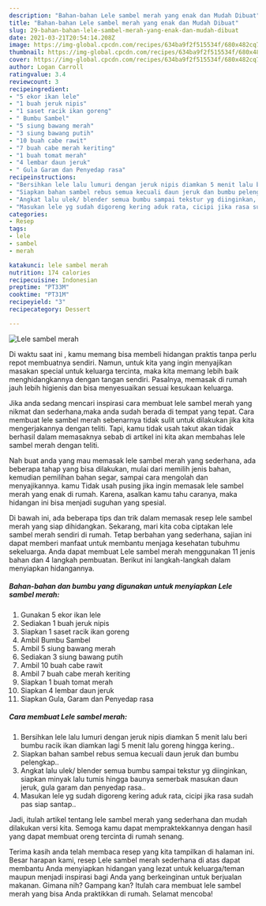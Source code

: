 ```yaml
---
description: "Bahan-bahan Lele sambel merah yang enak dan Mudah Dibuat"
title: "Bahan-bahan Lele sambel merah yang enak dan Mudah Dibuat"
slug: 29-bahan-bahan-lele-sambel-merah-yang-enak-dan-mudah-dibuat
date: 2021-03-21T20:54:14.208Z
image: https://img-global.cpcdn.com/recipes/634ba9f2f515534f/680x482cq70/lele-sambel-merah-foto-resep-utama.jpg
thumbnail: https://img-global.cpcdn.com/recipes/634ba9f2f515534f/680x482cq70/lele-sambel-merah-foto-resep-utama.jpg
cover: https://img-global.cpcdn.com/recipes/634ba9f2f515534f/680x482cq70/lele-sambel-merah-foto-resep-utama.jpg
author: Logan Carroll
ratingvalue: 3.4
reviewcount: 3
recipeingredient:
- "5 ekor ikan lele"
- "1 buah jeruk nipis"
- "1 saset racik ikan goreng"
- " Bumbu Sambel"
- "5 siung bawang merah"
- "3 siung bawang putih"
- "10 buah cabe rawit"
- "7 buah cabe merah keriting"
- "1 buah tomat merah"
- "4 lembar daun jeruk"
- " Gula Garam dan Penyedap rasa"
recipeinstructions:
- "Bersihkan lele lalu lumuri dengan jeruk nipis diamkan 5 menit lalu beri bumbu racik ikan diamkan lagi 5 menit lalu goreng hingga kering.."
- "Siapkan bahan sambel rebus semua kecuali daun jeruk dan bumbu pelengkap.."
- "Angkat lalu ulek/ blender semua bumbu sampai tekstur yg diinginkan, siapkan minyak lalu tumis hingga baunya semerbak masukan daun jeruk, gula garam dan penyedap rasa.."
- "Masukan lele yg sudah digoreng kering aduk rata, cicipi jika rasa sudah pas siap santap.."
categories:
- Resep
tags:
- lele
- sambel
- merah

katakunci: lele sambel merah 
nutrition: 174 calories
recipecuisine: Indonesian
preptime: "PT33M"
cooktime: "PT31M"
recipeyield: "3"
recipecategory: Dessert

---
```



![Lele sambel merah](https://img-global.cpcdn.com/recipes/634ba9f2f515534f/680x482cq70/lele-sambel-merah-foto-resep-utama.jpg)

Di waktu  saat ini , kamu memang bisa membeli hidangan praktis tanpa perlu repot membuatnya sendiri. Namun, untuk kita yang ingin menyajikan masakan special untuk keluarga tercinta, maka kita memang lebih baik menghidangkannya dengan tangan sendiri. Pasalnya, memasak di rumah jauh lebih higienis dan bisa menyesuaikan sesuai kesukaan keluarga.

Jika anda sedang mencari inspirasi cara membuat lele sambel merah yang nikmat dan sederhana,maka anda sudah berada di tempat yang tepat. Cara membuat lele sambel merah  sebenarnya tidak sulit untuk dilakukan jika kita mengerjakannya dengan teliti. Tapi, kamu tidak usah takut akan tidak berhasil dalam memasaknya 
sebab di artikel ini kita akan membahas lele sambel merah dengan teliti.  



Nah buat anda yang mau memasak lele sambel merah yang sederhana, ada beberapa tahap yang bisa dilakukan, mulai dari memilih jenis bahan, kemudian pemilihan bahan segar, sampai cara mengolah dan menyajikannya. kamu Tidak usah pusing jika ingin memasak lele sambel merah yang enak di rumah. Karena, asalkan kamu  tahu caranya, maka hidangan ini bisa menjadi suguhan yang spesial.

Di bawah ini, ada beberapa tips dan trik dalam memasak resep lele sambel merah yang siap dihidangkan. Sekarang, mari kita coba ciptakan lele sambel merah sendiri di rumah. Tetap berbahan yang sederhana, sajian ini dapat memberi manfaat untuk membantu menjaga kesehatan tubuhmu sekeluarga. Anda dapat membuat Lele sambel merah menggunakan 11 jenis bahan dan 4 langkah pembuatan. Berikut ini langkah-langkah dalam menyiapkan hidangannya.

<!--inarticleads1-->

##### Bahan-bahan dan bumbu yang digunakan untuk menyiapkan Lele sambel merah:

1. Gunakan 5 ekor ikan lele
1. Sediakan 1 buah jeruk nipis
1. Siapkan 1 saset racik ikan goreng
1. Ambil  Bumbu Sambel
1. Ambil 5 siung bawang merah
1. Sediakan 3 siung bawang putih
1. Ambil 10 buah cabe rawit
1. Ambil 7 buah cabe merah keriting
1. Siapkan 1 buah tomat merah
1. Siapkan 4 lembar daun jeruk
1. Siapkan  Gula, Garam dan Penyedap rasa




<!--inarticleads2-->

##### Cara membuat Lele sambel merah:

1. Bersihkan lele lalu lumuri dengan jeruk nipis diamkan 5 menit lalu beri bumbu racik ikan diamkan lagi 5 menit lalu goreng hingga kering..
1. Siapkan bahan sambel rebus semua kecuali daun jeruk dan bumbu pelengkap..
1. Angkat lalu ulek/ blender semua bumbu sampai tekstur yg diinginkan, siapkan minyak lalu tumis hingga baunya semerbak masukan daun jeruk, gula garam dan penyedap rasa..
1. Masukan lele yg sudah digoreng kering aduk rata, cicipi jika rasa sudah pas siap santap..




Jadi, itulah artikel tentang  lele sambel merah  yang sederhana dan mudah dilakukan versi kita. Semoga kamu dapat mempraktekkannya dengan hasil yang dapat membuat oreng tercinta di rumah senang. 

Terima kasih anda telah membaca resep yang kita tampilkan di halaman ini. Besar harapan kami, resep  Lele sambel merah sederhana di atas dapat membantu Anda menyiapkan hidangan yang lezat untuk keluarga/teman maupun menjadi inspirasi bagi Anda yang berkeinginan untuk berjualan makanan. Gimana nih? Gampang kan? Itulah cara membuat lele sambel merah yang bisa Anda praktikkan di rumah. Selamat mencoba!

